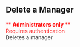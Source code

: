 ## Delete a Manager
<span style="color:red">** **Administrators only** **  
Requires authentication</span>  
Deletes a manager
